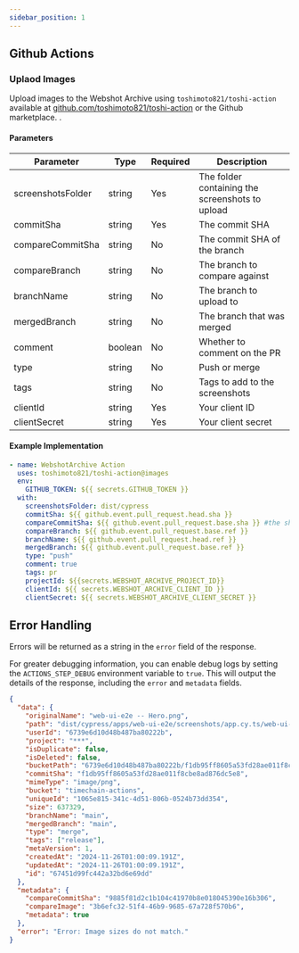 ```yaml
---
sidebar_position: 1
---
```


## Github Actions

### Uplaod Images

Upload images to the Webshot Archive using `toshimoto821/toshi-action` available at [github.com/toshimoto821/toshi-action](https://github.com/toshimoto821/toshi-action) or the Github marketplace.
.

#### Parameters

| Parameter         | Type    | Required | Description                                     |
| ----------------- | ------- | -------- | ----------------------------------------------- |
| screenshotsFolder | string  | Yes      | The folder containing the screenshots to upload |
| commitSha         | string  | Yes      | The commit SHA                                  |
| compareCommitSha  | string  | No       | The commit SHA of the branch                    |
| compareBranch     | string  | No       | The branch to compare against                   |
| branchName        | string  | No       | The branch to upload to                         |
| mergedBranch      | string  | No       | The branch that was merged                      |
| comment           | boolean | No       | Whether to comment on the PR                    |
| type              | string  | No       | Push or merge                                   |
| tags              | string  | No       | Tags to add to the screenshots                  |
| clientId          | string  | Yes      | Your client ID                                  |
| clientSecret      | string  | Yes      | Your client secret                              |

#### Example Implementation

```yaml
- name: WebshotArchive Action
  uses: toshimoto821/toshi-action@images
  env:
    GITHUB_TOKEN: ${{ secrets.GITHUB_TOKEN }}
  with:
    screenshotsFolder: dist/cypress
    commitSha: ${{ github.event.pull_request.head.sha }}
    compareCommitSha: ${{ github.event.pull_request.base.sha }} #the sha the pr is going into
    compareBranch: ${{ github.event.pull_request.base.ref }}
    branchName: ${{ github.event.pull_request.head.ref }}
    mergedBranch: ${{ github.event.pull_request.base.ref }}
    type: "push"
    comment: true
    tags: pr
    projectId: ${{secrets.WEBSHOT_ARCHIVE_PROJECT_ID}}
    clientId: ${{ secrets.WEBSHOT_ARCHIVE_CLIENT_ID }}
    clientSecret: ${{ secrets.WEBSHOT_ARCHIVE_CLIENT_SECRET }}
```

## Error Handling

Errors will be returned as a string in the `error` field of the response.

For greater debugging information, you can enable debug logs by setting the `ACTIONS_STEP_DEBUG` environment variable to `true`. This will output the details of the response, including the `error` and `metadata` fields.

```json
{
  "data": {
    "originalName": "web-ui-e2e -- Hero.png",
    "path": "dist/cypress/apps/web-ui-e2e/screenshots/app.cy.ts/web-ui-e2e -- Hero.png",
    "userId": "6739e6d10d48b487ba80222b",
    "project": "***",
    "isDuplicate": false,
    "isDeleted": false,
    "bucketPath": "6739e6d10d48b487ba80222b/f1db95ff8605a53fd28ae011f8cbe8ad876dc5e8/1065e815-341c-4d51-806b-0524b73dd354.png",
    "commitSha": "f1db95ff8605a53fd28ae011f8cbe8ad876dc5e8",
    "mimeType": "image/png",
    "bucket": "timechain-actions",
    "uniqueId": "1065e815-341c-4d51-806b-0524b73dd354",
    "size": 637329,
    "branchName": "main",
    "mergedBranch": "main",
    "type": "merge",
    "tags": ["release"],
    "metaVersion": 1,
    "createdAt": "2024-11-26T01:00:09.191Z",
    "updatedAt": "2024-11-26T01:00:09.191Z",
    "id": "67451d99fc442a32bd6e69dd"
  },
  "metadata": {
    "compareCommitSha": "9885f81d2c1b104c41970b8e018045390e16b306",
    "compareImage": "3b6efc32-51f4-46b9-9685-67a728f570b6",
    "metadata": true
  },
  "error": "Error: Image sizes do not match."
}
```
